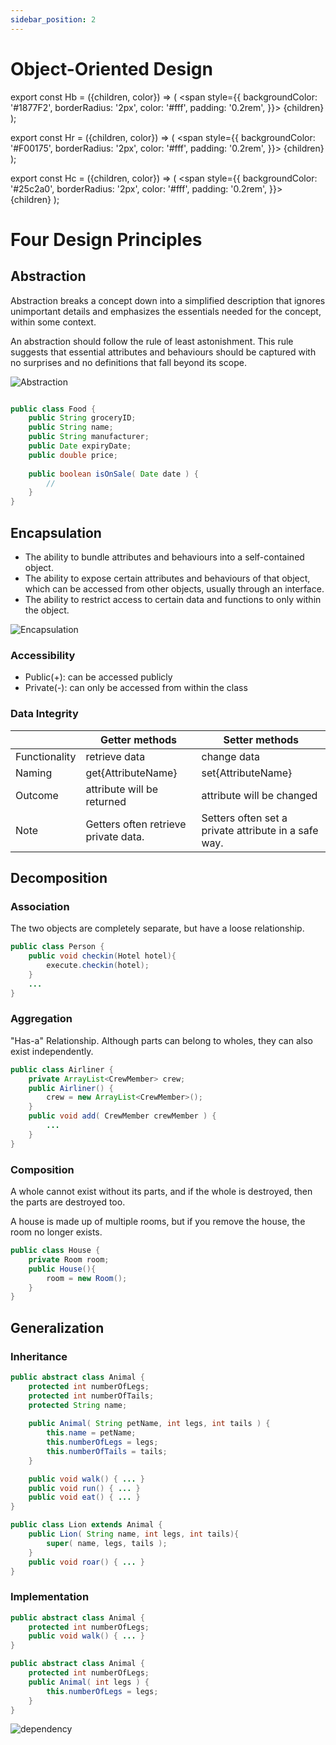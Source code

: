 ```yaml
---
sidebar_position: 2
---
```


# Object-Oriented Design

export const Hb = ({children, color}) => (
  <span
    style={{
      backgroundColor: '#1877F2',
      borderRadius: '2px',
      color: '#fff',
      padding: '0.2rem',
    }}>
    {children}
  </span>
);

export const Hr = ({children, color}) => (
  <span
    style={{
      backgroundColor: '#F00175',
      borderRadius: '2px',
      color: '#fff',
      padding: '0.2rem',
    }}>
    {children}
  </span>
);

export const Hc = ({children, color}) => (
  <span
    style={{
      backgroundColor: '#25c2a0',
      borderRadius: '2px',
      color: '#fff',
      padding: '0.2rem',
    }}>
    {children}
  </span>
);

# Four Design Principles

## Abstraction

Abstraction breaks a concept down into a simplified description that ignores unimportant details and emphasizes the essentials needed for the concept, within some context.

An abstraction should follow <Hb>the rule of least astonishment</Hb>. This rule suggests that essential <Hb>attributes</Hb> and <Hb>behaviours</Hb> should be captured with no surprises and no definitions that fall beyond its scope.


![Abstraction](/img/cs/cs446/abstraction.jpg)
```java

public class Food {
    public String groceryID; 
    public String name;
    public String manufacturer; 
    public Date expiryDate; 
    public double price;
    
    public boolean isOnSale( Date date ) {
        //
    } 
}

```

## Encapsulation

- The ability to <Hb>bundle</Hb> attributes and behaviours into a self-contained object.
- The ability to <Hb>expose</Hb> certain attributes and behaviours of that object, which can be accessed from other objects, usually through an interface.
- The ability to <Hb>restrict</Hb> access to certain data and functions to only within the object.

![Encapsulation](/img/cs/cs446/encapsulation.jpg)

### Accessibility

- <Hb>Public(+)</Hb>: can be accessed publicly
- <Hb>Private(-)</Hb>: can only be accessed from within the class

### Data Integrity

||<Hb>Getter methods</Hb>|<Hb>Setter methods</Hb>|
|--|--|--|
|Functionality|retrieve data|change data|
|Naming|get{AttributeName}|set{AttributeName}|
|Outcome|attribute will be returned|attribute will be changed|
|Note|Getters often retrieve private data.|Setters often set a private attribute in a safe way.|


## Decomposition

### Association
The two objects are completely separate, but have a loose relationship.

```java
public class Person {
    public void checkin(Hotel hotel){
        execute.checkin(hotel); 
    }
    ... 
}
```

### Aggregation
"Has-a" Relationship. Although parts can belong to wholes, they can also exist independently.

```java
public class Airliner {
    private ArrayList<CrewMember> crew;
    public Airliner() {
        crew = new ArrayList<CrewMember>();
    }
    public void add( CrewMember crewMember ) { 
        ...
    } 
}
```

### Composition
A whole cannot exist without its parts, and if the whole is destroyed, then the parts are destroyed too.

A house is made up of multiple rooms, but if you remove the house, the room no longer exists.

```java
public class House {
    private Room room;
    public House(){
        room = new Room();
    } 
}
```

## Generalization

### Inheritance
```java
public abstract class Animal { 
    protected int numberOfLegs; 
    protected int numberOfTails; 
    protected String name;
    
    public Animal( String petName, int legs, int tails ) {
        this.name = petName; 
        this.numberOfLegs = legs; 
        this.numberOfTails = tails;
    }

    public void walk() { ... } 
    public void run() { ... } 
    public void eat() { ... }
}

public class Lion extends Animal {
    public Lion( String name, int legs, int tails){
        super( name, legs, tails );
    }
    public void roar() { ... } 
}
```

### Implementation
```java
public abstract class Animal { 
    protected int numberOfLegs;
    public void walk() { ... } 
}

public abstract class Animal { 
    protected int numberOfLegs;
    public Animal( int legs ) { 
        this.numberOfLegs = legs;
    } 
}
```


![dependency](/img/cs/cs446/dependency.png)